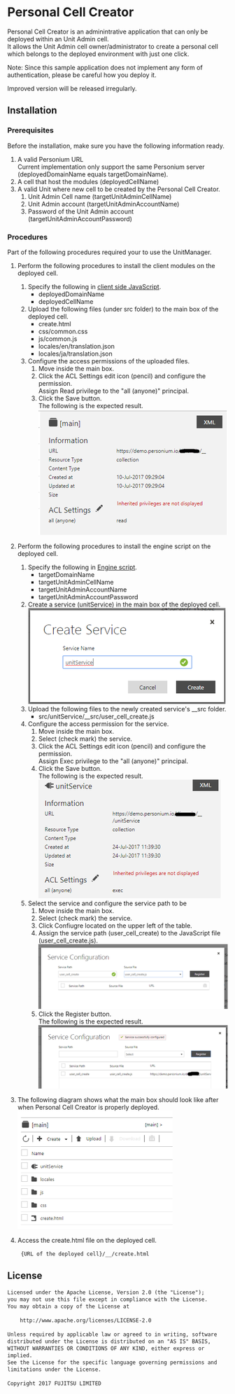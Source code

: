 # Personal Cell Creator  
Personal Cell Creator is an adminintrative application that can only be deployed within an Unit Admin cell.  
It allows the Unit Admin cell owner/administrator to create a personal cell which belongs to the deployed environment with just one click.  

Note: Since this sample application does not implement any form of authentication, please be careful how you deploy it.  

Improved version will be released irregularly. 

## Installation    

### Prerequisites  
Before the installation, make sure you have the following information ready.  

1. A valid Personium URL   
Current implementation only support the same Personium server (deployedDomainName equals targetDomainName).    
1. A cell that host the modules (deployedCellName)  
1. A valid Unit where new cell to be created by the Personal Cell Creator.  
    1. Unit Admin Cell name (targetUnitAdminCellName)   
    1. Unit Admin account (targetUnitAdminAccountName)  
    1. Password of the Unit Admin account (targetUnitAdminAccountPassword)  

### Procedures  
Part of the following procedures required your to use the UnitManager.  

1. Perform the following procedures to install the client modules on the deployed cell.  
    1. Specify the following in [client side JavaScript](./src/js/common.js).  
        - deployedDomainName  
        - deployedCellName  
    1. Upload the following files (under src folder) to the main box of the deployed cell.  
        - create.html  
        - css/common.css  
        - js/common.js  
        - locales/en/translation.json  
        - locales/ja/translation.json  
    1. Configure the access permissions of the uploaded files.  
        1. Move inside the main box.  
        1. Click the ACL Settings edit icon (pencil) and configure the permission.  
        Assign Read privilege to the "all (anyone)" principal.  
        1. Click the Save button.  
        The following is the expected result.  
        ![Main box's permission](./doc/main_Permission.PNG)  
1. Perform the following procedures to install the engine script on the deployed cell.  
    1. Specify the following in [Engine script](./src/unitService/__src/user_cell_create.js).  
        - targetDomainName  
        - targetUnitAdminCellName  
        - targetUnitAdminAccountName  
        - targetUnitAdminAccountPassword  
    1. Create a service (unitService) in the main box of the deployed cell.  
    ![Create a service](./doc/CreateServiceDialog.PNG)  
    1. Upload the following files to the newly created service's __src folder.  
        - src/unitService/__src/user_cell_create.js  
    1. Configure the access permission for the service.  
        1. Move inside the main box.  
        1. Select (check mark) the service.
        1. Click the ACL Settings edit icon (pencil) and configure the permission.  
        Assign Exec privilege to the "all (anyone)" principal.  
        1. Click the Save button.  
        The following is the expected result.  
        ![unitService's permission](./doc/unitService_Permission.PNG)  
    1. Select the service and configure the service path to be  
        1. Move inside the main box.  
        1. Select (check mark) the service.  
        1. Click Confiugre located on the upper left of the table.  
        1. Assign the service path (user_cell_create) to the JavaScript file (user_cell_create.js).  
        ![Configure service](./doc/ServiceConfigurationDialog.PNG)  
        1. Click the Register button.  
        The following is the expected result.  
        ![Service path registered](./doc/ServiceConfigurationDialog_Registered.PNG)  
1. The following diagram shows what the main box should look like after when Personal Cell Creator is properly deployed.   
![main box](./doc/mainBox_folderStructure.PNG)  
1. Access the create.html file on the deployed cell.  

        {URL of the deployed cell}/__/create.html

## License

    Licensed under the Apache License, Version 2.0 (the "License");
    you may not use this file except in compliance with the License.
    You may obtain a copy of the License at

        http://www.apache.org/licenses/LICENSE-2.0

    Unless required by applicable law or agreed to in writing, software
    distributed under the License is distributed on an "AS IS" BASIS,
    WITHOUT WARRANTIES OR CONDITIONS OF ANY KIND, either express or implied.
    See the License for the specific language governing permissions and
    limitations under the License.

    Copyright 2017 FUJITSU LIMITED
